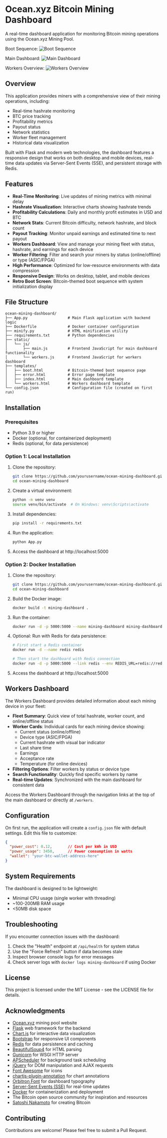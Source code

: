 # Ocean.xyz Bitcoin Mining Dashboard

A real-time dashboard application for monitoring Bitcoin mining operations using the Ocean.xyz Mining Pool.

Boot Sequence:
![Boot Sequence](https://github.com/user-attachments/assets/8205e8c0-79ad-4780-bc50-237131373cf8)

Main Dashboard:
![Main Dashboard](https://github.com/user-attachments/assets/33dafb93-38ef-4fee-aba1-3a7d38eca3c9)

Workers Overview:
![Workers Overview](https://github.com/user-attachments/assets/ae78c34c-fbdf-4186-9706-760a67eac44c)

## Overview

This application provides miners with a comprehensive view of their mining operations, including:

- Real-time hashrate monitoring
- BTC price tracking
- Profitability metrics
- Payout status
- Network statistics
- Worker fleet management
- Historical data visualization

Built with Flask and modern web technologies, the dashboard features a responsive design that works on both desktop and mobile devices, real-time data updates via Server-Sent Events (SSE), and persistent storage with Redis.

## Features

- **Real-Time Monitoring**: Live updates of mining metrics with minimal delay
- **Hashrate Visualization**: Interactive charts showing hashrate trends
- **Profitability Calculations**: Daily and monthly profit estimates in USD and BTC
- **Network Stats**: Current Bitcoin difficulty, network hashrate, and block count
- **Payout Tracking**: Monitor unpaid earnings and estimated time to next payout
- **Workers Dashboard**: View and manage your mining fleet with status, hashrate, and earnings for each device
- **Worker Filtering**: Filter and search your miners by status (online/offline) or type (ASIC/FPGA)
- **High Performance**: Optimized for low-resource environments with data compression
- **Responsive Design**: Works on desktop, tablet, and mobile devices
- **Retro Boot Screen**: Bitcoin-themed boot sequence with system initialization display

## File Structure

```
ocean-mining-dashboard/
├── App.py                  # Main Flask application with backend logic
├── Dockerfile              # Docker container configuration
├── minify.py               # HTML minification utility
├── requirements.txt        # Python dependencies
├── static/
│   └── js/
│       ├── main.js         # Frontend JavaScript for main dashboard functionality
│       └── workers.js      # Frontend JavaScript for workers dashboard
├── templates/
│   ├── boot.html           # Bitcoin-themed boot sequence page
│   ├── error.html          # Error page template
│   ├── index.html          # Main dashboard template
│   └── workers.html        # Workers dashboard template
└── config.json             # Configuration file (created on first run)
```

## Installation

### Prerequisites

- Python 3.9 or higher
- Docker (optional, for containerized deployment)
- Redis (optional, for data persistence)

### Option 1: Local Installation

1. Clone the repository:
   ```bash
   git clone https://github.com/yourusername/ocean-mining-dashboard.git
   cd ocean-mining-dashboard
   ```

2. Create a virtual environment:
   ```bash
   python -m venv venv
   source venv/bin/activate  # On Windows: venv\Scripts\activate
   ```

3. Install dependencies:
   ```bash
   pip install -r requirements.txt
   ```

4. Run the application:
   ```bash
   python App.py
   ```

5. Access the dashboard at http://localhost:5000

### Option 2: Docker Installation

1. Clone the repository:
   ```bash
   git clone https://github.com/yourusername/ocean-mining-dashboard.git
   cd ocean-mining-dashboard
   ```

2. Build the Docker image:
   ```bash
   docker build -t mining-dashboard .
   ```

3. Run the container:
   ```bash
   docker run -d -p 5000:5000 --name mining-dashboard mining-dashboard
   ```

4. Optional: Run with Redis for data persistence:
   ```bash
   # First start a Redis container
   docker run -d --name redis redis
   
   # Then start the dashboard with Redis connection
   docker run -d -p 5000:5000 --link redis --env REDIS_URL=redis://redis:6379 mining-dashboard
   ```

5. Access the dashboard at http://localhost:5000

## Workers Dashboard

The Workers Dashboard provides detailed information about each mining device in your fleet:

- **Fleet Summary**: Quick view of total hashrate, worker count, and online/offline status
- **Worker Cards**: Individual cards for each mining device showing:
  - Current status (online/offline)
  - Device type (ASIC/FPGA)
  - Current hashrate with visual bar indicator
  - Last share time
  - Earnings
  - Acceptance rate
  - Temperature (for online devices)
- **Filtering Options**: Filter workers by status or device type
- **Search Functionality**: Quickly find specific workers by name
- **Real-time Updates**: Synchronized with the main dashboard for consistent data

Access the Workers Dashboard through the navigation links at the top of the main dashboard or directly at `/workers`.

## Configuration

On first run, the application will create a `config.json` file with default settings. Edit this file to customize:

```json
{
  "power_cost": 0.12,       // Cost per kWh in USD
  "power_usage": 3450,      // Power consumption in watts
  "wallet": "your-btc-wallet-address-here"
}
```

## System Requirements

The dashboard is designed to be lightweight:
- Minimal CPU usage (single worker with threading)
- ~100-200MB RAM usage
- <50MB disk space

## Troubleshooting

If you encounter connection issues with the dashboard:

1. Check the "Health" endpoint at `/api/health` for system status
2. Use the "Force Refresh" button if data becomes stale
3. Inspect browser console logs for error messages
4. Check server logs with `docker logs mining-dashboard` if using Docker

## License

This project is licensed under the MIT License - see the LICENSE file for details.

## Acknowledgments

- [Ocean.xyz](https://ocean.xyz) mining pool website
- [Flask](https://flask.palletsprojects.com/) web framework for the backend
- [Chart.js](https://www.chartjs.org/) for interactive data visualization
- [Bootstrap](https://getbootstrap.com/) for responsive UI components
- [Redis](https://redis.io/) for data persistence and caching
- [BeautifulSoup4](https://www.crummy.com/software/BeautifulSoup/) for HTML parsing
- [Gunicorn](https://gunicorn.org/) for WSGI HTTP server
- [APScheduler](https://apscheduler.readthedocs.io/) for background task scheduling
- [jQuery](https://jquery.com/) for DOM manipulation and AJAX requests
- [Font Awesome](https://fontawesome.com/) for icons
- [chartjs-plugin-annotation](https://github.com/chartjs/chartjs-plugin-annotation) for chart annotations
- [Orbitron Font](https://fonts.google.com/specimen/Orbitron) for dashboard typography
- [Server-Sent Events (SSE)](https://developer.mozilla.org/en-US/docs/Web/API/Server-sent_events) for real-time updates
- [Docker](https://www.docker.com/) for containerization and deployment
- The Bitcoin open source community for inspiration and resources
- [Satoshi Nakamoto](https://en.wikipedia.org/wiki/Satoshi_Nakamoto) for creating Bitcoin

## Contributing

Contributions are welcome! Please feel free to submit a Pull Request.
